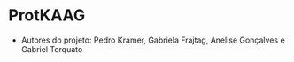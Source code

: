 # ProtKAAG
- Autores do projeto: Pedro Kramer, Gabriela Frajtag, Anelise Gonçalves e Gabriel Torquato

